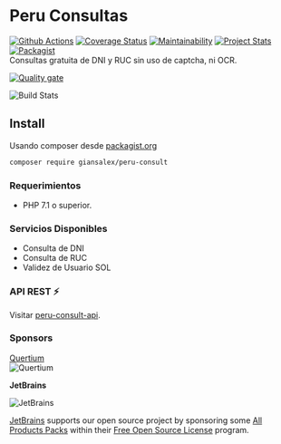 # Peru Consultas
[![Github Actions](https://github.com/giansalex/peru-consult/workflows/CI/badge.svg)](https://github.com/giansalex/peru-consult/actions)
[![Coverage Status](https://coveralls.io/repos/github/giansalex/peru-consult/badge.svg?branch=master)](https://coveralls.io/github/giansalex/peru-consult?branch=master)
[![Maintainability](https://api.codeclimate.com/v1/badges/c307caea39f1101cbc5d/maintainability)](https://codeclimate.com/github/giansalex/peru-consult/maintainability)
[![Project Stats](https://www.openhub.net/p/peru-consult/widgets/project_thin_badge.gif)](https://www.openhub.net/p/peru-consult)
[![Packagist](https://img.shields.io/packagist/v/giansalex/peru-consult.svg?style=flat-square)](https://packagist.org/packages/giansalex/peru-consult)  
Consultas gratuita de DNI y RUC sin uso de captcha, ni OCR.

[![Quality gate](https://sonarcloud.io/api/project_badges/quality_gate?project=giansalex_peru-consult)](https://sonarcloud.io/dashboard?id=giansalex_peru-consult)  

![Build Stats](https://buildstats.info/travisci/chart/giansalex/peru-consult?branch=master&includeBuildsFromPullRequest=false)

## Install
Usando composer desde [packagist.org](https://packagist.org/packages/giansalex/peru-consult)
```bash
composer require giansalex/peru-consult
```

### Requerimientos
- PHP 7.1 o superior.

### Servicios Disponibles
- Consulta de DNI
- Consulta de RUC
- Validez de Usuario SOL


### API REST :zap:
Visitar [peru-consult-api](https://github.com/giansalex/peru-consult-api).  

### Sponsors

[Quertium](http://quertium.com/)  
![Quertium](https://raw.githubusercontent.com/giansalex/peru-consult/master/docs/img/quertium.png)

**JetBrains**

![JetBrains](https://raw.githubusercontent.com/giansalex/peru-consult/master/docs/img/jetbrains.png)

[JetBrains](https://www.jetbrains.com/) supports our open source project by sponsoring some [All Products Packs](https://www.jetbrains.com/products.html) within their [Free Open Source License](https://www.jetbrains.com/buy/opensource/) program.
